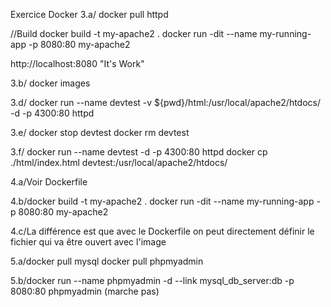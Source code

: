 Exercice Docker
3.a/
docker pull httpd

//Build
docker build -t my-apache2 .
docker run -dit --name my-running-app -p 8080:80 my-apache2

http://localhost:8080  "It's Work"

3.b/
docker images

3.d/
docker run --name devtest -v ${pwd}/html:/usr/local/apache2/htdocs/ -d -p 4300:80 httpd

3.e/
docker stop devtest
docker rm devtest

3.f/
docker run --name devtest -d -p 4300:80 httpd
docker cp ./html/index.html devtest:/usr/local/apache2/htdocs/

4.a/Voir Dockerfile

4.b/docker build -t my-apache2 .
    docker run -dit --name my-running-app -p 8080:80 my-apache2

4.c/La différence est que avec le Dockerfile on peut directement définir le fichier qui va être ouvert avec l'image

5.a/docker pull mysql
    docker pull phpmyadmin

5.b/docker run --name phpmyadmin -d --link mysql_db_server:db -p 8080:80 phpmyadmin
(marche pas)

